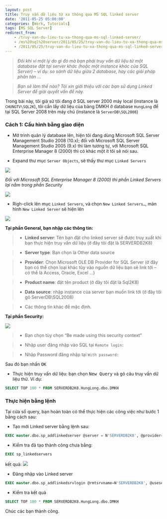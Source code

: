 ```yaml
---
layout: post
title: Truy vấn dữ liệu từ xa thông qua MS SQL linked server
date: '2011-05-25 05:00:00'
categories: [Work, Tutorials]
tags: [MS SQL Server]
redirect_from: 
    - /truy-van-du-lieu-tu-xa-thong-qua-ms-sql-linked-server/
    - /ms%20sql%20server/2011/05/25/truy-van-du-lieu-tu-xa-thong-qua-ms-sql-linked-server.html
    - /2011/05/25/truy-van-du-lieu-tu-xa-thong-qua-ms-sql-linked-server.html
---
```


> *Đôi khi vì một lý do gì đó mà bạn phải truy vấn dữ liệu từ một database đặt tại server khác (hoặc một instance khác của SQL Server) – ví dụ: so sánh dữ liệu giữa 2 database, hay các giải pháp phân tán …*

> *Bạn sẽ làm thế nào? Tôi xin giới thiệu với các bạn sử dụng Linked Server để giải quyết vấn đề này.*

Trong bài này, tôi giả sử tôi đang ở SQL server 2000 máy local (instance là `CHUNGTV\SQL2K`), tôi cần lấy dữ liệu của bảng DMKH ở database `HungLong` để tại SQL Server 2008 trên máy chủ (instance là `ServerDB\SQL2008`)

### Cách 1: Cấu hình bằng giao diện

- Mở trình quản lý database lên, hiện tôi đang dùng Microsoft SQL Server Management Studio 2008 (10.x); đối với Microsoft SQL Server Management Studio 2005 (9.x) thì làm tương tự, với Microsoft SQL Enterprise Manager 8 (2000) thì có khác một ít tôi sẽ nói sau.

- Expand thư mục `Server Objects`, sẽ thấy thư mục `Linked Servers`

![](http://trinhvanchung.files.wordpress.com/2011/05/image1.png)

*Đối với Microsoft SQL Enterprise Manager 8 (2000) thì phần Linked Servers lại nằm trong phần Security*

![](http://trinhvanchung.files.wordpress.com/2011/05/image2.png)

- Righ-click lên mục `Linked Servers`, và chọn `New Linked Servers…`, màn hình `New Linked Server` sẽ hiện lên

![](http://trinhvanchung.files.wordpress.com/2011/05/image3.png)

**Tại phần General, bạn nhập các thông tin:**
> - **Linked server**: Tên bạn đặt cho linked server sẽ được truy xuất khi bạn thực hiện truy vấn dữ liệu (ở đây tôi đặt là SERVERDB2K8)

> - **Server type**: Bạn chọn là Other data source

> - **Provider**: Chọn Microsoft OLE DB Provider for SQL Server (ở đây bạn có thể chọn loại khác tùy vào nguồn dữ liệu bạn sẽ link tới – có thể là Access, Oracle, Excel …)

> - **Product name**: đặt tên product (ở đây tôi đặt là Sql2K8)

> - **Data source**: nhập instance của server bạn muốn link tới (ở đây tôi gõ ServerDB\SQL2008)

> - Các thông tin khác để mặc định.

**Tại phần Security:**

![](http://trinhvanchung.files.wordpress.com/2011/05/image4.png)

> - Bạn chọn tùy chọn “Be made using this security context”

> - Nhập user đăng nhập vào SQL tại `Remote login:`

> - Nhập Password đăng nhập tại `With password:`

Sau đó bạn nhấn <kbd>OK</kbd>

- Thực hiện truy vấn dữ liệu: bạn chọn <kbd>New Query</kbd> và gõ câu truy vấn dữ liệu thử. Ví dụ:  

~~~sql
SELECT TOP 100 * FROM SERVERDB2K8.HungLong.dbo.DMKH
~~~

### Thực hiện bằng lệnh
Tại cửa sổ query, bạn hoàn toàn có thể thực hiện các công việc như bước 1 bằng cách sau:
- Tạo mới Linked server bằng lệnh sau:  

~~~ sql
EXEC master.dbo.sp_addlinkedserver @server = N'SERVERDB2K8', @provider=N'SQLOLEDB', @datasrc=N'ServerDB\SQL2008', @srvproduct=N'Sql2K8'
~~~

- Kiểm tra đã tạo thành công chưa bằng:  

~~~ sql
EXEC sp_linkedservers
~~~

kết quả:
![](https://trinhvanchung.files.wordpress.com/2011/05/image_thumb5.png?w=575&h=87)

- Đăng nhập vào Linked server  

~~~ sql
EXEC master.dbo.sp_addlinkedsrvlogin @rmtsrvname=N'SERVERDB2K8', @useself=N'False', @locallogin=NULL, @rmtuser=N'tentruycap', @rmtpassword='matkhautruycap'
~~~

- Kiểm tra kết quả  

~~~ sql
SELECT TOP 100 * FROM SERVERDB2K8.HungLong.dbo.DMKH
~~~

Chúc các bạn thành công.